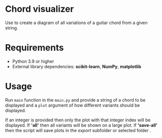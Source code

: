 # Chord visualizer

Use to create a diagram of all variations of a guitar chord from a given string.

# Requirements
- Python 3.9 or higher
- External library dependencies: **scikit-learn**, **NumPy**, **matplotlib**

# Usage

Run `main` function in the `main.py` and provide a string of a chord to be displayed
and a `plot` argument of how different variants should be displayed.

If an integer is provided then only the plot with that integer index will be displayed. 
If **'all'** then all variants will be shown on a large plot. If **'save-all'**
then the script will save plots in the *export* subfolder or selected folder .

